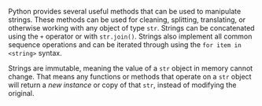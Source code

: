 Python provides several useful methods that can be used to manipulate strings.
These methods can be used for cleaning, splitting, translating, or otherwise working with any object of type `str`.
Strings can be concatenated using the `+` operator or with `str.join()`.
Strings also implement all common sequence operations and can be iterated through using the `for item in <string>` syntax.

Strings are immutable, meaning the value of a `str` object in memory cannot change.
That means any functions or methods that operate on a `str` object will return a _new instance_ or copy of that `str`, instead of modifying the original.
